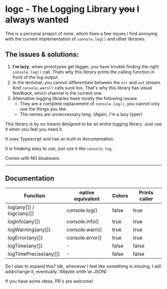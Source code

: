 # logc - The Logging Library ~~you~~ I always wanted

This is a personal project of mine, which fixes a few issues I find annoying with the current implementation of `console.log()` and other libraries.

## The issues & solutions:

1. **I'm lazy**, when prototypes get bigger, you have trouble finding the right `console.log()` call. Thats why this library prints the calling function in front of the log output.
2. In the terminal, you cannot differentiate between the `err` and `out` stream. And `console.warn()` calls suck too. That's why this library has visual feedback, which channel is the current one.
3. Alternative logging libraries have mostly the following issues:
   - They are a complete replacement of `console.log()`, you cannot only use the things you like
   - The names are unneccessary long. (Again, I'm a lazy typer)

This library is by no means designed to be an entire logging library. Just use it when you feel you need it.

It uses Typescript and has an built-in documentation.

It is freaking easy to use, just use it like `console.log`.

Comes with NO bloatware.

---

## Documentation

| Function                 | native equivalent | Colors | Prints caller |
| ------------------------ | ----------------- | ------ | ------------- |
| log(any[]) / logc(any[]) | console.log()     | false  | true          |
| logInfo(any[])           | console.info()    | true   | true          |
| logWarning(any[])        | console.warn()    | true   | true          |
| logError(any[])          | console.error()   | true   | true          |
| logTime(any[])           | -                 | false  | false         |
| logTimePrecise(any[])    | -                 | false  | false         |

Do I plan to expand this? Idk, whenever I feel like something is missing, I will add/change it, eventually. (Maybe smth \w JSON)

If you have some ideas, PR's are welcome!
